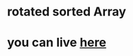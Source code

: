 # rotated sorted Array 
# you can live [here](https://harshitha-brs.github.io/Rotated-Sorted-Array/)
